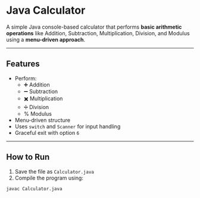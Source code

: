 #  Java Calculator

A simple Java console-based calculator that performs **basic arithmetic operations** like Addition, Subtraction, Multiplication, Division, and Modulus using a **menu-driven approach**.

---

##  Features

- Perform:
  - ➕ Addition
  - ➖ Subtraction
  - ✖️ Multiplication
  - ➗ Division
  - % Modulus
- Menu-driven structure
- Uses `switch` and `Scanner` for input handling
- Graceful exit with option `6`

---

##  How to Run

1. Save the file as `Calculator.java`
2. Compile the program using:

```bash
javac Calculator.java
